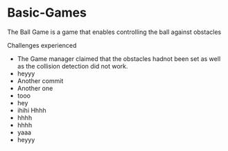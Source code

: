 # Basic-Games
The Ball Game is a game that enables controlling the ball against obstacles


Challenges experienced
- The Game manager claimed that the obstacles hadnot been set as well as the collision detection did not work.
- heyyy
- Another commit
- Another one
- tooo
- hey
- ihihi
Hhhh
- hhhh
- hhhh
- yaaa
- heyyy 
